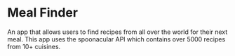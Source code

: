 # Meal Finder
An app that allows users to find recipes from all over the world for their next meal. This app uses the spoonacular API which contains over 5000 recipes from 10+ cuisines. 
